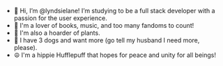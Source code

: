 - 👋  Hi, I’m @lyndsielane! I’m studying to be a full stack developer with a passion for the user experience. 
- 👀  I'm a lover of books, music, and too many fandoms to count!
- 🌱  I'm also a hoarder of plants. 
- 🐶 I have 3 dogs and want more (go tell my husband I need more, please).
- ☮ I'm a hippie Hufflepuff that hopes for peace and unity for all beings!

<!---
lyndsielane/lyndsielane is a ✨ special ✨ repository because its `README.md` (this file) appears on your GitHub profile.
You can click the Preview link to take a look at your changes.
--->
